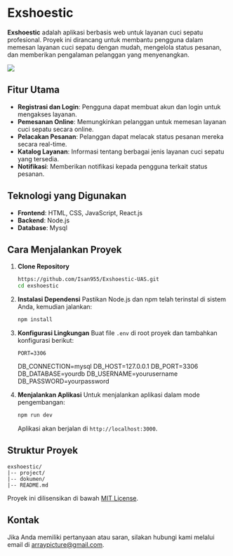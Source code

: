 # Exshoestic

**Exshoestic** adalah aplikasi berbasis web untuk layanan cuci sepatu profesional. Proyek ini dirancang untuk membantu pengguna dalam memesan layanan cuci sepatu dengan mudah, mengelola status pesanan, dan memberikan pengalaman pelanggan yang menyenangkan.

![](WEB-CUCI-SEPATU/header.png)

## Fitur Utama

- **Registrasi dan Login**: Pengguna dapat membuat akun dan login untuk mengakses layanan.
- **Pemesanan Online**: Memungkinkan pelanggan untuk memesan layanan cuci sepatu secara online.
- **Pelacakan Pesanan**: Pelanggan dapat melacak status pesanan mereka secara real-time.
- **Katalog Layanan**: Informasi tentang berbagai jenis layanan cuci sepatu yang tersedia.
- **Notifikasi**: Memberikan notifikasi kepada pengguna terkait status pesanan.

## Teknologi yang Digunakan

- **Frontend**: HTML, CSS, JavaScript, React.js
- **Backend**: Node.js
- **Database**: Mysql

## Cara Menjalankan Proyek

1. **Clone Repository**

   ```bash
   https://github.com/Isan955/Exshoestic-UAS.git
   cd exshoestic
   ```

2. **Instalasi Dependensi**
   Pastikan Node.js dan npm telah terinstal di sistem Anda, kemudian jalankan:

   ```bash
   npm install
   ```

3. **Konfigurasi Lingkungan**
   Buat file `.env` di root proyek dan tambahkan konfigurasi berikut:

   ```env
   PORT=3306
   ```

   DB_CONNECTION=mysql
   DB_HOST=127.0.0.1
   DB_PORT=3306
   DB_DATABASE=yourdb
   DB_USERNAME=yourusername
   DB_PASSWORD=yourpassword

4. **Menjalankan Aplikasi**
   Untuk menjalankan aplikasi dalam mode pengembangan:

   ```bash
   npm run dev
   ```

   Aplikasi akan berjalan di `http://localhost:3000`.

## Struktur Proyek

```
exshoestic/
|-- project/
|-- dokumen/
|-- README.md
```

Proyek ini dilisensikan di bawah [MIT License](LICENSE).

## Kontak

Jika Anda memiliki pertanyaan atau saran, silakan hubungi kami melalui email di arraypicture@gmail.com.
